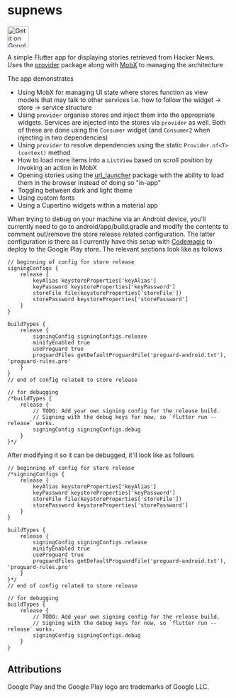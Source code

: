 # supnews

<a href='https://play.google.com/store/apps/details?id=io.crossingthestreams.supnews&pcampaignid=MKT-Other-global-all-co-prtnr-py-PartBadge-Mar2515-1'><img alt='Get it on Google Play' src='https://play.google.com/intl/en_us/badges/images/generic/en_badge_web_generic.png' height='48px'/></a>

A simple Flutter app for displaying stories retrieved from Hacker News. Uses the [provider](https://github.com/rrousselGit/provider) package along with [MobX](https://mobx.pub) to managing the architecture

The app demonstrates

* Using MobX for managing UI state where stores function as view models that may talk to other services i.e. how to follow the widget -> store -> service structure
* Using `provider` organise stores and inject them into the appropriate widgets. Services are injected into the stores via `provider` as well. Both of these are done using the `Consumer` widget (and `Consumer2` when injecting in two dependencies)
* Using `provider` to resolve dependencies using the static `Provider.of<T>(context)` method
* How to load more items into a `ListView` based on scroll position by invoking an action in MobX
* Opening stories using the [url_launcher](https://github.com/flutter/plugins/tree/master/packages/url_launcher) package with the ability to load them in the browser instead of doing so "in-app"
* Toggling between dark and light theme
* Using custom fonts
* Using a Cupertino widgets within a material app

When trying to debug on your machine via an Android device, you'll currently need to go to android/app/build.gradle and modify the contents to comment out/remove the store release related configuration. The latter configuration is there as I currently have this setup with [Codemagic](https://codemagic.io/) to deploy to the Google Play store. The relevant sections look like as follows

```
// beginning of config for store release
signingConfigs {
    release {
        keyAlias keystoreProperties['keyAlias']
        keyPassword keystoreProperties['keyPassword']
        storeFile file(keystoreProperties['storeFile'])
        storePassword keystoreProperties['storePassword']
    }
}

buildTypes {
    release {
        signingConfig signingConfigs.release
        minifyEnabled true
        useProguard true
        proguardFiles getDefaultProguardFile('proguard-android.txt'), 'proguard-rules.pro'
    }
}
// end of config related to store release

// for debugging
/*buildTypes {
    release {
        // TODO: Add your own signing config for the release build.
        // Signing with the debug keys for now, so `flutter run --release` works.
        signingConfig signingConfigs.debug
    }
}*/
```

After modifying it so it can be debugged, it'll look like as follows

```
// beginning of config for store release
/*signingConfigs {
    release {
        keyAlias keystoreProperties['keyAlias']
        keyPassword keystoreProperties['keyPassword']
        storeFile file(keystoreProperties['storeFile'])
        storePassword keystoreProperties['storePassword']
    }
}

buildTypes {
    release {
        signingConfig signingConfigs.release
        minifyEnabled true
        useProguard true
        proguardFiles getDefaultProguardFile('proguard-android.txt'), 'proguard-rules.pro'
    }
}*/
// end of config related to store release

// for debugging
buildTypes {
    release {
        // TODO: Add your own signing config for the release build.
        // Signing with the debug keys for now, so `flutter run --release` works.
        signingConfig signingConfigs.debug
    }
}
```

## Attributions
Google Play and the Google Play logo are trademarks of Google LLC.
